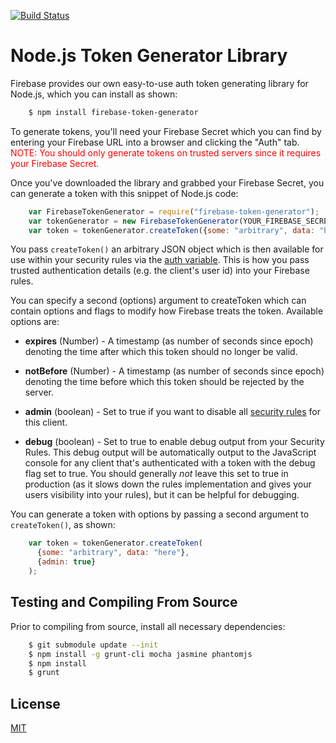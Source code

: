 [![Build Status](https://travis-ci.org/firebase/firebase-token-generator-node.png?branch=master)](https://travis-ci.org/firebase/firebase-token-generator-node)

# Node.js Token Generator Library

Firebase provides our own easy-to-use auth token generating library for Node.js, 
which you can install as shown:

```bash
    $ npm install firebase-token-generator
```

To generate tokens, you'll need your Firebase Secret which you can find by 
entering your Firebase URL into a browser and clicking the "Auth" tab.
<span style="color:red">NOTE: You should only generate tokens on trusted 
servers since it requires your Firebase Secret.</span>

Once you've downloaded the library and grabbed your Firebase Secret, you can 
generate a token with this snippet of Node.js code:

```js
    var FirebaseTokenGenerator = require("firebase-token-generator");
    var tokenGenerator = new FirebaseTokenGenerator(YOUR_FIREBASE_SECRET);
    var token = tokenGenerator.createToken({some: "arbitrary", data: "here"});
```

You pass `createToken()` an arbitrary JSON object which is then available for 
use within your security rules via the [auth variable](https://www.firebase.com/docs/security/rule-expressions/auth.html).
This is how you pass trusted authentication details (e.g. the client's user 
id) into your Firebase rules.

You can specify a second (options) argument to createToken which can contain 
options and flags to modify how Firebase treats the token. Available options 
are:

* **expires** (Number) - A timestamp (as number of seconds since epoch)
denoting the time after which this token should no longer be valid.

* **notBefore** (Number) - A timestamp (as number of seconds since epoch)
denoting the time before which this token should be rejected by the server.

* **admin** (boolean) - Set to true if you want to disable all
[security rules](https://www.firebase.com/docs/security/rule-expressions/index.html) for this client.

* **debug** (boolean) - Set to true to enable debug output from your Security 
Rules.  This debug output will be automatically output to the JavaScript 
console for any client that's authenticated with a token with the debug flag 
set to true.  You should generally <i>not</i> leave this set to true in 
production (as it slows down the rules implementation and gives your users 
visibility into your rules), but it can be helpful for debugging.

You can generate a token with options by passing a second argument to 
`createToken()`, as shown:

```js
    var token = tokenGenerator.createToken(
      {some: "arbitrary", data: "here"},
      {admin: true}
    );
```

Testing and Compiling From Source
-------

Prior to compiling from source, install all necessary dependencies:

```bash
    $ git submodule update --init
    $ npm install -g grunt-cli mocha jasmine phantomjs
    $ npm install
    $ grunt
```

License
-------
[MIT](http://firebase.mit-license.org)
